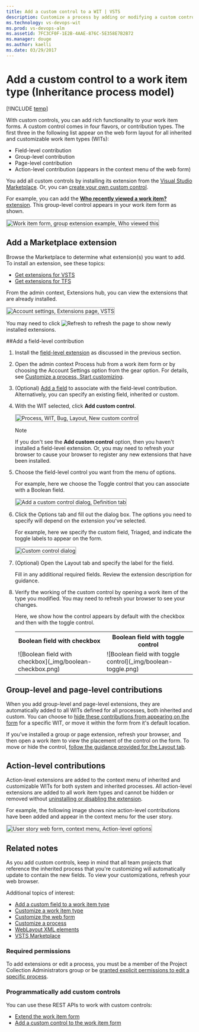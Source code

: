 ```yaml
---
title: Add a custom control to a WIT | VSTS  
description: Customize a process by adding or modifying a custom control for work item type when working in Visual Studio Team Services (VSTS) 
ms.technology: vs-devops-wit
ms.prod: vs-devops-alm
ms.assetid: 7FC3CF0F-1E2B-4AAE-876C-5E358E7B2B72
ms.manager: douge
ms.author: kaelli
ms.date: 03/29/2017 
---
```


# Add a custom control to a work item type (Inheritance process model)  

[!INCLUDE [temp](../_shared/process-feature-availability.md)]

With custom controls, you can add rich functionality to your work item forms. A custom control comes in four flavors, or contribution types. The first three in the following list appear on the web form layout for all inherited and customizable work item types (WITs):    
- Field-level contribution 
- Group-level contribution 
- Page-level contribution
- Action-level contribution (appears in the context menu of the web form) 

You add all custom controls by installing its extension from the [Visual Studio Marketplace](https://marketplace.visualstudio.com/vsts). Or, you can [create your own custom control](../../extend/get-started/node.md). 

For example, you can add the [**Who recently viewed a work item?** extension](https://marketplace.visualstudio.com/items?itemName=mmanela.vsts-workitem-recentlyviewed). This group-level control appears in your work item form as shown. 

<img src="_img/custom-controls-group-extension-example-who-recently-viewed.png" alt="Work item form, group extension example, Who viewed this" style="border: 2px solid #C3C3C3;" />


<a id="add-extension">  </a>
## Add a Marketplace extension   

Browse the Marketplace to determine what extension(s) you want to add. To install an extension, see these topics: 
- [Get extensions for VSTS](../../marketplace/install-vsts-extension.md)
- [Get extensions for TFS](../../marketplace/get-tfs-extensions.md)

From the admin context, Extensions hub, you can view the extensions that are already installed.    

<img src="_img/custom-controls-extensions-admin-page-ts.png" alt="Account settings, Extensions page, VSTS" style="border: 2px solid #C3C3C3;" />  

You may need to click ![Refresh](_img/custom-controls-refresh_extensions.png) to refresh the page to show newly installed extensions. 


<a id="add-field-control"></a>
##Add a field-level contribution 

1. Install the [field-level extension](#add-extension) as discussed in the previous section.  
  
0. Open the admin context Process hub from a work item form or by choosing the Account Settings option from the gear option. For details, see [Customize a process, Start customizing](customize-process.md#start-customizing).

2. (Optional) [Add a field](customize-process-field.md#add-custom-field) to associate with the field-level contribution. Alternatively, you can specify an existing field, inherited or custom. 

3. With the WIT selected, click **Add custom control**. 

	<img src="_img/cpcontrols-add-custom-control.png" alt="Process, WIT, Bug, Layout, New custom control" style="border: 2px solid #C3C3C3;" />  

	>[!NOTE]  
	>If you don't see the **Add custom control** option, then you haven't installed a field-level extension. Or, you may need to refresh your browser to cause your browser to register any new extensions that have been installed. 
	
4. Choose the field-level control you want from the menu of options. 

	For example, here we choose the Toggle control that you can associate with a Boolean field.   

	<img src="_img/custom-control-add-field-level-control-to-bug.png" alt="Add a  custom control dialog, Definition tab" style="border: 2px solid #C3C3C3;" />  

4. Click the Options tab and fill out the dialog box. The options you need to specify will depend on the extension you've selected.   

	For example, here we specify the custom field, Triaged, and indicate the toggle labels to appear on the form.   

	<img src="_img/custom-control-add-field-level-control-to-bug-options-tab.png" alt="Custom control dialog" style="border: 2px solid #C3C3C3;" />

5. (Optional) Open the Layout tab and specify the label for the field. 
 
	Fill in any additional required fields. Review the extension description for guidance. 

5.	Verify the working of the custom control by opening a work item of the type you modified. You may need to refresh your browser to see your changes.  

	Here, we show how the control appears by default with the checkbox and then with the toggle control.  

	<table>
	<tr><th>Boolean field with checkbox</th>
	<th>Boolean field with toggle control</th></tr> 
	<tr><td>![Boolean field with checkbox](_img/boolean-checkbox.png)</td>
	<td>![Boolean field with toggle control](_img/boolean-toggle.png)</td>
	</tr> 
	</table>




## Group-level and page-level contributions

When you add group-level and page-level extensions, they are automatically added to all WITs defined for all processes, both inherited and custom. You can choose to [hide these contributions from appearing on the form](customize-process-field.md#show-hide-field) for a specific WIT, or move it within the form from it's default location. 

If you've installed a group or page extension, refresh your browser, and then open a work item to view the placement of the control on the form. To move or hide the control, [follow the guidance provided for the Layout tab](customize-process-form.md).  


## Action-level contributions

Action-level extensions are added to the context menu of inherited and customizable WITs for both system and inherited processes. All action-level extensions are added to all work item types and cannot be hidden or removed without [uninstalling or disabling the extension](../../marketplace/uninstall-disable-vsts-extensions.md).  

For example, the following image shows nine action-level contributions have been added and appear in the context menu for the user story.  

<img src="_img/custom-control-web-form-user-story-action-level-menu-options.png" alt="User story web form, context menu, Action-level options" style="border: 2px solid #C3C3C3;" />


 
## Related notes 

As you add custom controls, keep in mind that all team projects that reference the inherited process that you're customizing will automatically update to contain the new fields. To view your customizations, refresh your web browser. 
 
Additional topics of interest:  

- [Add a custom field to a work item type](customize-process-field.md)  
- [Customize a work item type](customize-process-wit.md)
- [Customize the web form](customize-process-form.md)
- [Customize a process](customize-process.md)    
- [WebLayout XML elements](../reference/weblayout-xml-elements.md)  
- [VSTS Marketplace](https://marketplace.visualstudio.com/search?target=VSTS&category=Plan%20and%20track&sortBy=Downloads)

### Required permissions  

To add extensions or edit a process, you must be a member of the Project Collection Administrators group or be [granted explicit permissions to edit a specific process](manage-process.md#process-permissions).

<a id="process-rest-api">  </a>
### Programmatically add custom controls 
You can use these REST APIs to work with custom controls:   
- [Extend the work item form](../../extend/develop/add-workitem-extension.md)  
- [Add a custom control to the work item form](../../extend/develop/custom-control.md)  

<!--- NOTES
For on-premises TFS, you can also click Browse local extensions to install a custom extensions you've created but not published to the Marketplace. 

"inherited controls" that are added to all WITS which you can then hide or move from their default positions within the form. THis includes groups and pages. 

Custom field controls that you can add to an inherited or custom WIT.  

Prior to adding a custom control, you must add it as an extension. 

<a id="add-custom-field-control"></a>  
### Add a custom field control
o add a custom control, you begin by adding it first through the Extensions page.

0. To open the admin context from the user context, click the ![](../_img/icons/gear_icon.png) gear Settings icon and choose Account settings. 

	>[!IMPORTANT]  
	>If you don't see the Account settings option, then you are working from an on-premises TFS. The Process page isn't supported. You must use the features supported for the On-premises XMl process model as described in [Customize your work tracking experience](../customize/customize-work.md).

	<img src="../process/_img/manage-process-open-account-settings.png" alt="Default Collection Overview, Projects reference processes" style="border: 2px solid #C3C3C3;" /> 

	<img src="_img/custom-controls-field-extension-dialog.png" alt="Custom control dialog" style="border: 2px solid #C3C3C3;" />

-->  